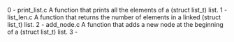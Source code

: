0 - print_list.c
	A function that prints all the elements of a (struct list_t) list.
1 - list_len.c
	A function that returns the number of elements in a linked (struct list_t) list.
2 - add_node.c
	A function that adds a new node at the beginning of a (struct list_t) list.
3 -
